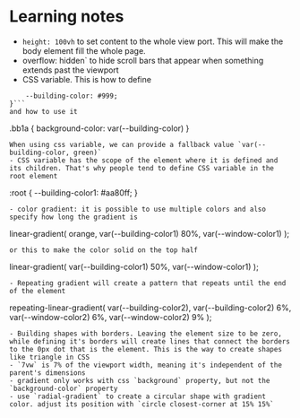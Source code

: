 # Learning notes
- `height: 100vh` to set content to the whole view port. This will make the body element fill the whole page.
- overflow: hidden` to hide scroll bars that appear when something extends past the viewport
- CSS variable. This is how to define 
```.bb1 {
    --building-color: #999;
}```
and how to use it
```
.bb1a {
    background-color: var(--building-color)
}
```
When using css variable, we can provide a fallback value `var(--building-color, green)`
- CSS variable has the scope of the element where it is defined and its children. That's why people tend to define CSS variable in the root element
```
:root {
    --building-color1: #aa80ff;
}
```
- color gradient: it is possible to use multiple colors and also specify how long the gradient is
```
linear-gradient(
    orange,
    var(--building-color1) 80%,
    var(--window-color1)
);
```
or this to make the color solid on the top half
```
linear-gradient(
    var(--building-color1) 50%,
    var(--window-color1)
);
```
- Repeating gradient will create a pattern that repeats until the end of the element
```
repeating-linear-gradient(
      var(--building-color2),
      var(--building-color2) 6%,
      var(--window-color2) 6%,
      var(--window-color2) 9%
    );
```
- Building shapes with borders. Leaving the element size to be zero, while defining it's borders will create lines that connect the borders to the 0px dot that is the element. This is the way to create shapes like triangle in CSS
- `7vw` is 7% of the viewport width, meaning it's independent of the parent's dimensions
- gradient only works with css `background` property, but not the `background-color` property
- use `radial-gradient` to create a circular shape with gradient color. adjust its position with `circle closest-corner at 15% 15%`
